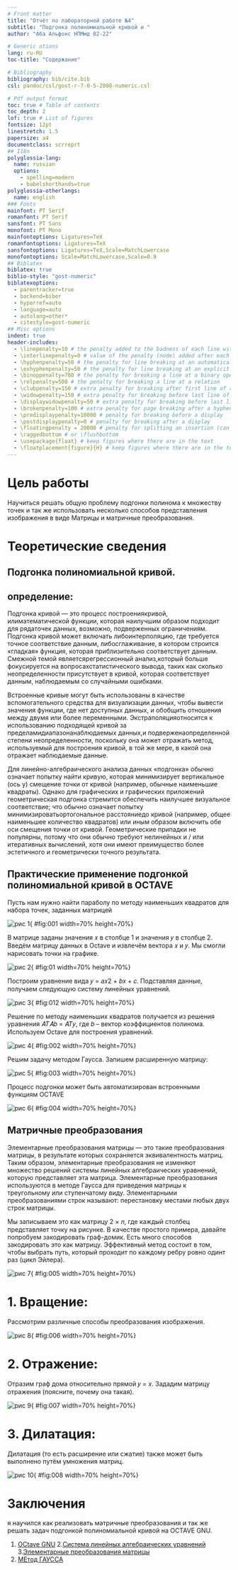 ```yaml
---
# Front matter
title: "Отчёт по лабораторной работе №4"
subtitle: "Подгонка полиномиальной кривой и "
author: "Аба Альфонс НПМмд 02-22"

# Generic otions
lang: ru-RU
toc-title: "Содержание"

# Bibliography
bibliography: bib/cite.bib
csl: pandoc/csl/gost-r-7-0-5-2008-numeric.csl

# Pdf output format
toc: true # Table of contents
toc_depth: 2
lof: true # List of figures
fontsize: 12pt
linestretch: 1.5
papersize: a4
documentclass: scrreprt
## I18n
polyglossia-lang:
  name: russian
  options:
	- spelling=modern
	- babelshorthands=true
polyglossia-otherlangs:
  name: english
### Fonts
mainfont: PT Serif
romanfont: PT Serif
sansfont: PT Sans
monofont: PT Mono
mainfontoptions: Ligatures=TeX
romanfontoptions: Ligatures=TeX
sansfontoptions: Ligatures=TeX,Scale=MatchLowercase
monofontoptions: Scale=MatchLowercase,Scale=0.9
## Biblatex
biblatex: true
biblio-style: "gost-numeric"
biblatexoptions:
  - parentracker=true
  - backend=biber
  - hyperref=auto
  - language=auto
  - autolang=other*
  - citestyle=gost-numeric
## Misc options
indent: true
header-includes:
  - \linepenalty=10 # the penalty added to the badness of each line within a paragraph (no associated penalty node) Increasing the value makes tex try to have fewer lines in the paragraph.
  - \interlinepenalty=0 # value of the penalty (node) added after each line of a paragraph.
  - \hyphenpenalty=50 # the penalty for line breaking at an automatically inserted hyphen
  - \exhyphenpenalty=50 # the penalty for line breaking at an explicit hyphen
  - \binoppenalty=700 # the penalty for breaking a line at a binary operator
  - \relpenalty=500 # the penalty for breaking a line at a relation
  - \clubpenalty=150 # extra penalty for breaking after first line of a paragraph
  - \widowpenalty=150 # extra penalty for breaking before last line of a paragraph
  - \displaywidowpenalty=50 # extra penalty for breaking before last line before a display math
  - \brokenpenalty=100 # extra penalty for page breaking after a hyphenated line
  - \predisplaypenalty=10000 # penalty for breaking before a display
  - \postdisplaypenalty=0 # penalty for breaking after a display
  - \floatingpenalty = 20000 # penalty for splitting an insertion (can only be split footnote in standard LaTeX)
  - \raggedbottom # or \flushbottom
  - \usepackage{float} # keep figures where there are in the text
  - \floatplacement{figure}{H} # keep figures where there are in the text
---
```


# Цель работы

Научиться решать общую проблему подгонки полинома к множеству точек и так же использовать несколько способов представления изображения в виде Матрицы и матричные преобразования.

# Теоретические сведения
## Подгонка полиномиальной кривой.
## определение:

Подгонка кривой — это процесс построениякривой, илиматематической функции, которая наилучшим образом подходит для рядаточек данных, возможно, подверженных ограничениям. Подгонка кривой может включать либоинтерполяцию, где требуется точное соответствие данным, либосглаживание, в котором строится «гладкая» функция, которая приблизительно соответствует данным. Смежной темой являетсярегрессионный анализ,который больше фокусируется на вопросахстатистического вывода, таких как сколько неопределенности присутствует в кривой, которая соответствует данным, наблюдаемым со случайными ошибками.

Встроенные кривые могут быть использованы в качестве вспомогательного средства для визуализации данных, чтобы вывести значения функции, где нет доступных данных, и обобщить отношения между двумя или более переменными. Экстраполяцияотносится к использованию подходящей кривой за пределамидиапазонанаблюдаемых данных,и подверженаопределенной степени неопределенности, поскольку она может отражать метод, используемый для построения кривой, в той же мере, в какой она отражает наблюдаемые данные.

Для линейно-алгебраического анализа данных «подгонка» обычно означает попытку найти кривую, которая минимизирует вертикальное (ось y) смещение точки от кривой (например, обычные наименьшие квадраты). Однако для графических и графических приложений геометрическая подгонка стремится обеспечить наилучшее визуальное соответствие; что обычно означает попытку минимизироватьортогональное расстояниедо кривой (например, общее наименьшее количество квадратов) или иным образом включить обе оси смещения точки от кривой. Геометрические припадки не популярны, потому что они обычно требуют нелинейных и / или итеративных вычислений, хотя они имеют преимущество более эстетичного и геометрически точного результата.

## Практические применение подгонкой полиномиальной кривой в OCTAVE 

Пусть нам нужно найти параболу по методу наименьших
квадратов для набора точек, заданных матрицей

![рис 1](image/001.png){ #fig:001 width=70% height=70%}

В матрице заданы значения 𝑥 в столбце 1 и значения 𝑦 в столбце 2.
Введём матрицу данных в Octave и извлечём вектора 𝑥 и 𝑦.
Мы смогли нарисовать точки на графике.


![рис 2](image/1.png){ #fig:01 width=70% height=70%}

Построим уравнение вида 𝑦 = 𝑎𝑥2 + 𝑏𝑥 + 𝑐. Подставляя данные,
получаем следующую систему линейных уравнений.

![рис 3](image/002.png){ #fig:012 width=70% height=70%}

Решение по методу наименьших квадратов получается из решения уравнения 𝐴𝑇𝐴𝑏 = 𝐴𝑇𝑦, где 𝑏 – вектор коэффициентов полинома. Используем
Octave для построения уравнений.

![рис 4](image/2.png){ #fig:002 width=70% height=70%}

Решим задачу методом Гаусса. Запишем расширенную матрицу:

![рис 5](image/3.png){ #fig:003 width=70% height=70%}

Процесс подгонки может быть автоматизирован встроенными функциям OCTAVE

![рис 6](image/4.png){ #fig:004 width=70% height=70%}

## Матричные преобразования

Элементарные преобразования матрицы — это такие преобразования матрицы, в результате которых сохраняется эквивалентность матриц. Таким образом, элементарные преобразования не изменяют множество решений системы линейных алгебраических уравнений, которую представляет эта матрица. Элементарные преобразования используются в методе Гаусса для приведения матрицы к треугольному или ступенчатому виду. Элементарными преобразованиями строк называют: перестановку местами любых двух строк матрицы.

Мы записываем это как матрицу 2 × 𝑛, где каждый столбец представляет точку на рисунке. В качестве простого примера, давайте попробуем закодировать граф-домик. Есть много способов закодировать это как матрицу. Эффективный метод состоит в том, чтобы выбрать путь, который проходит по каждому ребру ровно одинт раз (цикл Эйлера).

![рис 7](image/5.png){ #fig:005 width=70% height=70%}

# 1. Вращение:

Рассмотрим различные способы преобразования изображения.

![рис 8](image/6.png){ #fig:006 width=70% height=70%}

# 2. Отражение:

Отразим граф дома относительно прямой 𝑦 = 𝑥. Зададим матрицу отражения (поясните, почему она такая).

![рис 9](image/7.png){ #fig:007 width=70% height=70%}

# 3. Дилатация:

Дилатация (то есть расширение или сжатие) также может быть выполнено
путём умножения матриц.

![рис 10](image/8.png){ #fig:008 width=70% height=70%}

# Заключения 

я научился как реализовать матричные преобразования и так же решать задач подгонкой полиномиальной кривой на OCTAVE GNU.



1. [OCtave GNU](https://octave.org/bugs.html)
2.[Система линейных алгебраических уравнений](https://ru.wikipedia.org/wiki/%D0%A1%D0%B8%D1%81%D1%82%D0%B5%D0%BC%D0%B0_%D0%BB%D0%B8%D0%BD%D0%B5%D0%B9%D0%BD%D1%8B%D1%85_%D0%B0%D0%BB%D0%B3%D0%B5%D0%B1%D1%80%D0%B0%D0%B8%D1%87%D0%B5%D1%81%D0%BA%D0%B8%D1%85_%D1%83%D1%80%D0%B0%D0%B2%D0%BD%D0%B5%D0%BD%D0%B8%D0%B9)
3.[Элементарные преобразования матрицы](https://ru.wikipedia.org/wiki/%D0%AD%D0%BB%D0%B5%D0%BC%D0%B5%D0%BD%D1%82%D0%B0%D1%80%D0%BD%D1%8B%D0%B5_%D0%BF%D1%80%D0%B5%D0%BE%D0%B1%D1%80%D0%B0%D0%B7%D0%BE%D0%B2%D0%B0%D0%BD%D0%B8%D1%8F_%D0%BC%D0%B0%D1%82%D1%80%D0%B8%D1%86%D1%8B#:~:text=%D0%AD%D0%BB%D0%B5%D0%BC%D0%B5%D0%BD%D1%82%D0%B0%D1%80%D0%BD%D1%8B%D0%B5%20%D0%BF%D1%80%D0%B5%D0%BE%D0%B1%D1%80%D0%B0%D0%B7%D0%BE%D0%B2%D0%B0%D0%BD%D0%B8%D1%8F%20%D0%BC%D0%B0%D1%82%D1%80%D0%B8%D1%86%D1%8B%20%E2%80%94%20%D1%8D%D1%82%D0%BE,%D0%BC%D0%B5%D1%81%D1%82%D0%B0%D0%BC%D0%B8%20%D0%BB%D1%8E%D0%B1%D1%8B%D1%85%20%D0%B4%D0%B2%D1%83%D1%85%20%D1%81%D1%82%D1%80%D0%BE%D0%BA%20%D0%BC%D0%B0%D1%82%D1%80%D0%B8%D1%86%D1%8B)
4. [МЕтод ГАУССА ](https://ru.wikipedia.org/wiki/%D0%9C%D0%B5%D1%82%D0%BE%D0%B4_%D0%93%D0%B0%D1%83%D1%81%D1%81%D0%B0)

